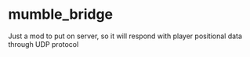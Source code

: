 # mumble_bridge

Just a mod to put on server, so it will respond with player positional data through UDP protocol
